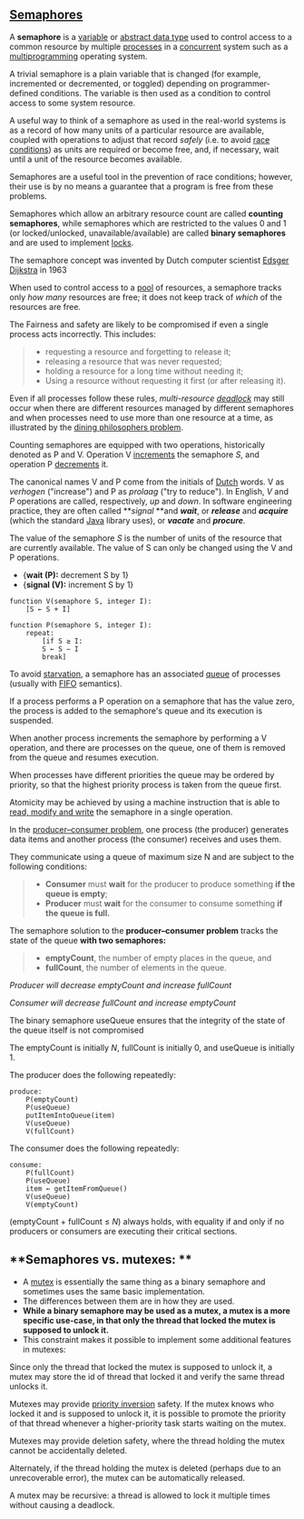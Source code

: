[Semaphores](https://en.wikipedia.org/wiki/Semaphore_(programming))
------------

A **semaphore** is a [variable](https://en.wikipedia.org/wiki/Variable_(programming)) or [abstract data type](https://en.wikipedia.org/wiki/Abstract_data_type) used to control access to a common resource by multiple [processes](https://en.wikipedia.org/wiki/Process_(computing)) in a [concurrent](https://en.wikipedia.org/wiki/Concurrent_computing) system such as a [multiprogramming](https://en.wikipedia.org/wiki/Computer_multitasking) operating system.

A trivial semaphore is a plain variable that is changed (for example, incremented or decremented, or toggled) depending on programmer-defined conditions. The variable is then used as a condition to control access to some system resource.

A useful way to think of a semaphore as used in the real-world systems is as a record of how many units of a particular resource are available, coupled with operations to adjust that record *safely* (i.e. to avoid [race conditions](https://en.wikipedia.org/wiki/Race_condition)) as units are required or become free, and, if necessary, wait until a unit of the resource becomes available. 

Semaphores are a useful tool in the prevention of race conditions; however, their use is by no means a guarantee that a program is free from these problems. 

Semaphores which allow an arbitrary resource count are called **counting semaphores**, while semaphores which are restricted to the values 0 and 1 (or locked/unlocked, unavailable/available) are called **binary semaphores** and are used to implement [locks](https://en.wikipedia.org/wiki/Lock_(computer_science)).

The semaphore concept was invented by Dutch computer scientist [Edsger Dijkstra](https://en.wikipedia.org/wiki/Edsger_Dijkstra) in 1963

When used to control access to a [pool](https://en.wikipedia.org/wiki/Pool_(computer_science)) of resources, a semaphore tracks only *how many* resources are free; it does not keep track of *which* of the resources are free.

The Fairness and safety are likely to be compromised if even a single process acts incorrectly. This includes:

>- requesting a resource and forgetting to release it;
>- releasing a resource that was never requested;
>- holding a resource for a long time without needing it;
>- Using a resource without requesting it first (or after releasing it).

Even if all processes follow these rules, *multi-resource [deadlock](https://en.wikipedia.org/wiki/Deadlock)* may still occur when there are different resources managed by different semaphores and when processes need to use more than one resource at a time, as illustrated by the [dining philosophers problem](https://en.wikipedia.org/wiki/Dining_philosophers_problem).

Counting semaphores are equipped with two operations, historically denoted as P and V. Operation V [increments](https://en.wikipedia.org/wiki/Increment_operator) the semaphore *S*, and operation P [decrements](https://en.wikipedia.org/wiki/Decrement_operator) it.

The canonical names V and P come from the initials of [Dutch](https://en.wikipedia.org/wiki/Dutch_language) words. V as *verhogen* ("increase") and P as *prolaag* ("try to reduce"). In English, *V* and *P* operations are called, respectively, *up* and *down*. In software engineering practice, they are often called ***signal* **and ***wait***, or ***release*** and ***acquire*** (which the standard [Java](https://en.wikipedia.org/wiki/Java_(programming_language)) library uses), or ***vacate*** and ***procure***.

The value of the semaphore *S* is the number of units of the resource that are currently available. The value of S can only be changed using the V and P operations.

- {**wait (P):** decrement S by 1}
- {**signal (V):** increment S by 1}

```
function V(semaphore S, integer I):
    [S ← S + I]

function P(semaphore S, integer I):
    repeat:
        [if S ≥ I:
        S ← S − I
        break]
```

To avoid [starvation](https://en.wikipedia.org/wiki/Resource_starvation), a semaphore has an associated [queue](https://en.wikipedia.org/wiki/Queue_(data_structure)) of processes (usually with [FIFO](https://en.wikipedia.org/wiki/FIFO_(computing_and_electronics))  semantics).

If a process performs a P operation on a semaphore that has the value zero, the process is added to the semaphore's queue and its execution is suspended.

When another process increments the semaphore by performing a V operation, and there are processes on the queue, one of them is removed from the queue and resumes execution.

When processes have different priorities the queue may be ordered by priority, so that the highest priority process is taken from the queue first.

Atomicity may be achieved by using a machine instruction that is able to [read, modify and write](https://en.wikipedia.org/wiki/Read-modify-write) the semaphore in a single operation. 

In the [producer–consumer problem](https://en.wikipedia.org/wiki/Producer%E2%80%93consumer_problem), one process (the producer) generates data items and another process (the consumer) receives and uses them.

They communicate using a queue of maximum size N and are subject to the following conditions:

>
>- **Consumer** must **wait** for the producer to produce something **if the queue is empty**;
>- **Producer** must **wait** for the consumer to consume something **if the queue is full.**
>

The semaphore solution to the **producer–consumer problem** tracks the state of the queue **with two semaphores:** 

>
>- **emptyCount**, the number of empty places in the queue, and
>- **fullCount**, the number of elements in the queue.
>

*Producer will decrease emptyCount and increase fullCount*

*Consumer will decrease fullCount and increase emptyCount*

The binary semaphore useQueue ensures that the integrity of the state of the queue itself is not compromised

The emptyCount is initially *N*, fullCount is initially 0, and useQueue is initially 1.

The producer does the following repeatedly:
```
produce:
    P(emptyCount)
    P(useQueue)
    putItemIntoQueue(item)
    V(useQueue)
    V(fullCount)
```

The consumer does the following repeatedly:
```
consume:
    P(fullCount)
    P(useQueue)
    item ← getItemFromQueue()
    V(useQueue)
    V(emptyCount)
```

(emptyCount + fullCount ≤ *N*) always holds, with equality if and only if no producers or consumers are executing their critical sections.

**Semaphores vs. mutexes: **
-----------

-   A [mutex](https://en.wikipedia.org/wiki/Mutex) is essentially the same thing as a binary semaphore and sometimes uses the same basic implementation.
-   The differences between them are in how they are used.
-   **While a binary semaphore may be used as a mutex, a mutex is a more specific use-case, in that only the thread that locked the mutex is supposed to unlock it.**
-   This constraint makes it possible to implement some additional features in mutexes:

Since only the thread that locked the mutex is supposed to unlock it, a mutex may store the id of thread that locked it and verify the same thread unlocks it.

Mutexes may provide [priority inversion](https://en.wikipedia.org/wiki/Priority_inversion) safety. If the mutex knows who locked it and is supposed to unlock it, it is possible to promote the priority of that thread whenever a higher-priority task starts waiting on the mutex.

Mutexes may provide deletion safety, where the thread holding the mutex cannot be accidentally deleted.

Alternately, if the thread holding the mutex is deleted (perhaps due to an unrecoverable error), the mutex can be automatically released.

A mutex may be recursive: a thread is allowed to lock it multiple times without causing a deadlock.
